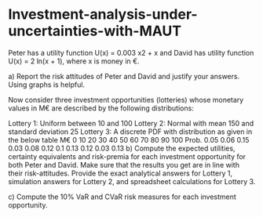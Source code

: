 # Investment-analysis-under-uncertainties-with-MAUT

Peter has a utility function U(x) = 0.003 x2 + x and David has utility function U(x) = 2 ln(x + 1), where x is money in €.

a) Report the risk attitudes of Peter and David and justify your answers. Using graphs is helpful.

Now consider three investment opportunities (lotteries) whose monetary values in M€ are described by the following distributions:

Lottery 1: Uniform between 10 and 100
Lottery 2: Normal with mean 150 and standard deviation 25
Lottery 3: A discrete PDF with distribution as given in the below table
M€	0	10	20	30	40	50	60	70	80	90	100
Prob.	0.05	0.06	0.15	0.03	0.08	0.12	0.1	0.13	0.12	0.03	0.13
b) Compute the expected utilities, certainty equivalents and risk-premia for each investment opportunity for both Peter and David. Make sure that the results you get are in line with their risk-attitudes. Provide the exact analytical answers for Lottery 1, simulation answers for Lottery 2, and spreadsheet calculations for Lottery 3.

c) Compute the 10% VaR and CVaR risk measures for each investment opportunity.
